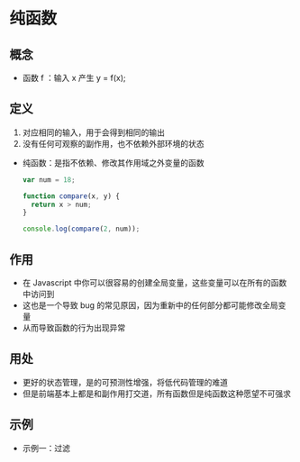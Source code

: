 # 纯函数

## 概念

+ 函数 f ：输入 x 产生 y = f(x);

## 定义

1. 对应相同的输入，用于会得到相同的输出
2. 没有任何可观察的副作用，也不依赖外部环境的状态

+ 纯函数：是指不依赖、修改其作用域之外变量的函数

  ```js
  var num = 18;

  function compare(x, y) {
    return x > num;
  }

  console.log(compare(2, num));
  ```

## 作用

+ 在 Javascript 中你可以很容易的创建全局变量，这些变量可以在所有的函数中访问到
+ 这也是一个导致 bug 的常见原因，因为重新中的任何部分都可能修改全局变量
+ 从而导致函数的行为出现异常

## 用处

+ 更好的状态管理，是的可预测性增强，将低代码管理的难道
+ 但是前端基本上都是和副作用打交道，所有函数但是纯函数这种愿望不可强求

## 示例

+ 示例一：过滤
